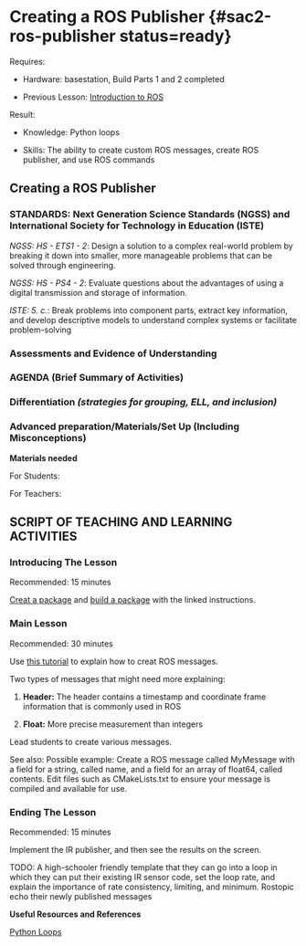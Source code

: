 # Creating a ROS Publisher {#sac2-ros-publisher status=ready}

<div class='requirements' markdown='1'>

Requires: 

- Hardware: basestation, Build Parts 1 and 2 completed

- Previous Lesson: [Introduction to ROS](https://docs.duckietown.org/daffy/downloads/duckiesky_high_school/docs-duckiesky_high_school/branch/daffy-develop/doc-duckiesky_high_school/out/sac2_ros_intro.html)

Result: 

- Knowledge: Python loops 

- Skills: The ability to create custom ROS messages, create ROS publisher, and use ROS commands


</div>

## Creating a ROS Publisher


### STANDARDS: Next Generation Science Standards (NGSS) and International Society for Technology in Education (ISTE)

_NGSS: HS - ETS1 - 2_: Design a solution to a complex real-world problem by breaking it down into smaller, more manageable problems that can be solved through engineering.

_NGSS: HS - PS4 - 2_: Evaluate questions about the advantages of using a digital transmission and storage of information.

_ISTE: 5. c._: Break problems into component parts, extract key information, and develop descriptive models to understand complex systems or facilitate problem-solving


### Assessments and Evidence of Understanding


### AGENDA (Brief Summary of Activities)


### Differentiation _(strategies for grouping, ELL, and inclusion)_


### Advanced preparation/Materials/Set Up (Including Misconceptions)

**Materials needed**

For Students:

For Teachers:


## SCRIPT OF TEACHING AND LEARNING ACTIVITIES


### Introducing The Lesson

Recommended: 15 minutes 

[Creat a package](http://wiki.ros.org/ROS/Tutorials/CreatingPackage) and [build a package](http://wiki.ros.org/ROS/Tutorials/BuildingPackages) with the linked instructions.


### Main Lesson

Recommended: 30 minutes

Use [this tutorial](https://wiki.ros.org/ROS/Tutorials/CreatingMsgAndSrv) to explain how to creat ROS messages. 

Two types of messages that might need more explaining: 

1. **Header:** The header contains a timestamp and coordinate frame information that is commonly used in ROS

2. **Float:** More precise measurement than integers

Lead students to create various messages. 

See also: Possible example: Create a ROS message called MyMessage with a field for a string, called name, and a field for an array of float64, called contents. Edit files such as CMakeLists.txt to ensure your message is compiled and available for use.


### Ending The Lesson

Recommended: 15 minutes 

Implement the IR publisher, and then see the results on the screen.

TODO: A high-schooler friendly template that they can go into a loop in which they can put their existing IR sensor code, set the loop rate, and explain the importance of rate consistency, limiting, and minimum. Rostopic echo their newly published messages


**Useful Resources and References**

[Python Loops](https://www.learnpython.org/en/Loops) 